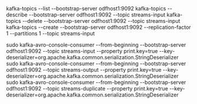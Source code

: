 kafka-topics --list --bootstrap-server odfhost1:9092
kafka-topics --describe --bootstrap-server odfhost1:9092 --topic streams-input
kafka-topics --delete --bootstrap-server odfhost1:9092 --topic streams-input
kafka-topics --create --bootstrap-server odfhost1:9092 --replication-factor 1 --partitions 1 --topic streams-input       

sudo kafka-avro-console-consumer --from-beginning --bootstrap-server odfhost1:9092 --topic streams-input --property print.key=true --key-deserializer=org.apache.kafka.common.serialization.StringDeserializer
sudo kafka-avro-console-consumer --from-beginning --bootstrap-server odfhost1:9092 --topic streams-output --property print.key=true --key-deserializer=org.apache.kafka.common.serialization.StringDeserializer
sudo kafka-avro-console-consumer --from-beginning --bootstrap-server odfhost1:9092 --topic streams-duplicate --property print.key=true --key-deserializer=org.apache.kafka.common.serialization.StringDeserializer
